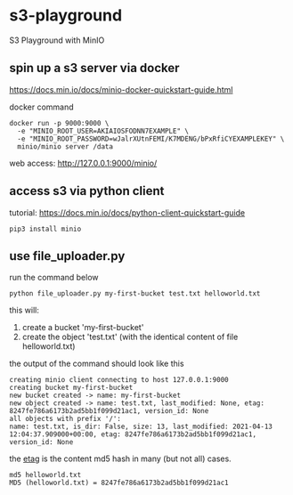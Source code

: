 # s3-playground
S3 Playground with MinIO

## spin up a s3 server via docker

https://docs.min.io/docs/minio-docker-quickstart-guide.html

docker command

```
docker run -p 9000:9000 \
  -e "MINIO_ROOT_USER=AKIAIOSFODNN7EXAMPLE" \
  -e "MINIO_ROOT_PASSWORD=wJalrXUtnFEMI/K7MDENG/bPxRfiCYEXAMPLEKEY" \
  minio/minio server /data
```

web access: http://127.0.0.1:9000/minio/

## access s3 via python client

tutorial: https://docs.min.io/docs/python-client-quickstart-guide

`pip3 install minio`

## use file_uploader.py

run the command below

```
python file_uploader.py my-first-bucket test.txt helloworld.txt
```

this will:
1. create a bucket 'my-first-bucket' 
2. create the object 'test.txt' (with the identical content of file helloworld.txt)

the output of the command should look like this

```
creating minio client connecting to host 127.0.0.1:9000
creating bucket my-first-bucket
new bucket created -> name: my-first-bucket
new object created -> name: test.txt, last_modified: None, etag: 8247fe786a6173b2ad5bb1f099d21ac1, version_id: None
all objects with prefix '/':
name: test.txt, is_dir: False, size: 13, last_modified: 2021-04-13 12:04:37.909000+00:00, etag: 8247fe786a6173b2ad5bb1f099d21ac1, version_id: None
```

the [etag](https://docs.aws.amazon.com/AmazonS3/latest/API/API_Object.html) is the content md5 hash in many (but not all) cases.

```
md5 helloworld.txt 
MD5 (helloworld.txt) = 8247fe786a6173b2ad5bb1f099d21ac1
```

